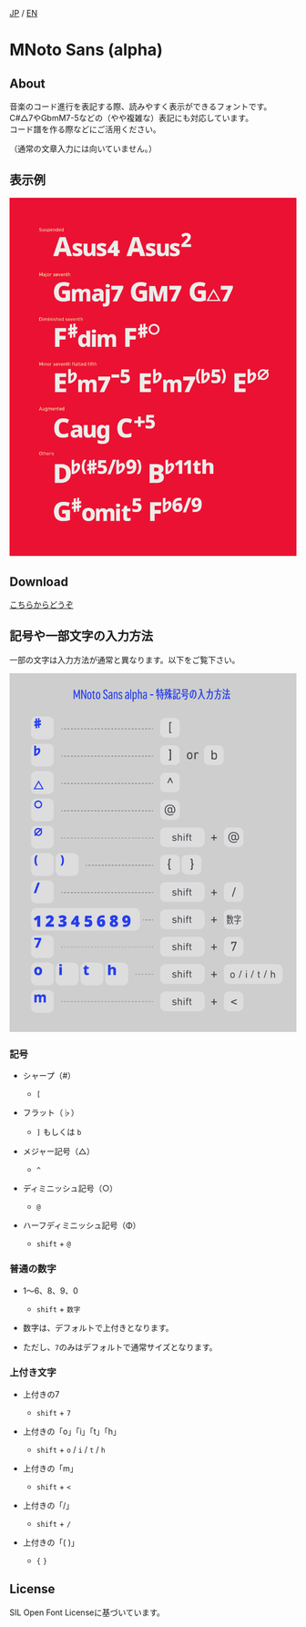 [JP](README.md) / [EN](README-EN.md)

# MNoto Sans (alpha)

## About

音楽のコード進行を表記する際、読みやすく表示ができるフォントです。  
C#△7やGbmM7-5などの（やや複雑な）表記にも対応しています。  
コード譜を作る際などにご活用ください。

（通常の文章入力には向いていません。）

## 表示例
<img width="700" alt="Image" src=./img/MNSa_3.png />

## Download

[こちらからどうぞ](font)

## 記号や一部文字の入力方法

一部の文字は入力方法が通常と異なります。以下をご覧下さい。

<img width="700" alt="Image" src=./img/MNSa_image.png />

### 記号
* シャープ（#）
  - `[`

* フラット（♭）
  - `]` もしくは `b`
* メジャー記号（△）
  - `^`
* ディミニッシュ記号（○）
  - `@`
* ハーフディミニッシュ記号（Φ）
  - `shift` + `@`

### 普通の数字
* 1〜6、8、9、0
  - `shift` + `数字`

* 数字は、デフォルトで上付きとなります。
* ただし、`7`のみはデフォルトで通常サイズとなります。

### 上付き文字
* 上付きの7
  - `shift` + `7`

* 上付きの「o」「i」「t」「h」
  - `shift` + `o` / `i` / `t` / `h`
* 上付きの「m」
  - `shift` + `<`
* 上付きの「/」
  - `shift` + `/`
* 上付きの「( )」
  - `{` `}`

## License

SIL Open Font Licenseに基づいています。
